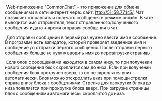 ​	Web-приложение "CommonChat" - это приложение для обмена сообщениями в сети интернет через сайт: http://51.158.77.145/. Чат позволяет отправлять и получать сообщения в режиме онлайн. В чате выводится имя отправителя, текст отправленного/полученного сообщения и дата + время отправки сообщения в чат.

​	Для отправки сообщений в первый раз нужно ввести имя и сообщение. В программе есть валидатор, который проверяет введенное имя и сообщение до отправки первого сообщения. После отправки первого сообщения больше не нужно вводить имя до перезагрузки страницы.

​	Если блок с сообщениями находится в самом низу, то при получении нового сообщения блок скроллится сам до низа. Если при получении сообщения блок прокручен вверх, то он не скроллится вниз автоматически. Блок можно отскроллить вниз при помощи стрелки справа внизу блока с сообщениями. Стрелка для прокрутки блока до низа появляется при прокрутке блока вверх. При загрузке страницы блок с сообщениями автоматически скроллится до низа.